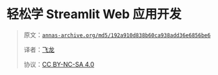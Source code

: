 # 轻松学 Streamlit Web 应用开发

> 原文：[`annas-archive.org/md5/192a910d838b60ca938add36e6856be6`](https://annas-archive.org/md5/192a910d838b60ca938add36e6856be6)
> 
> 译者：[飞龙](https://github.com/wizardforcel)
> 
> 协议：[CC BY-NC-SA 4.0](http://creativecommons.org/licenses/by-nc-sa/4.0/)